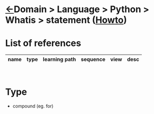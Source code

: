 <head><link rel="stylesheet" href="../../../../md.css"/><script src="../../../../md.js"></script></head>

[//]: #(Reference)
[Repo_Readme]:   ../list/object_list.md
[Item_Howto]:    ../howto/statement_howto.md

[Syspath_Whatis]:  ../whatis/syspath_whatis.md 

# [&larr;][Repo_Readme]Domain > Language > Python > Whatis > statement ([Howto][Item_Howto])



# List of references
|name|type|learning path|sequence|view|desc|
|-|-|-|-|-|-|
<br>

# Type
- compound (eg. for)
